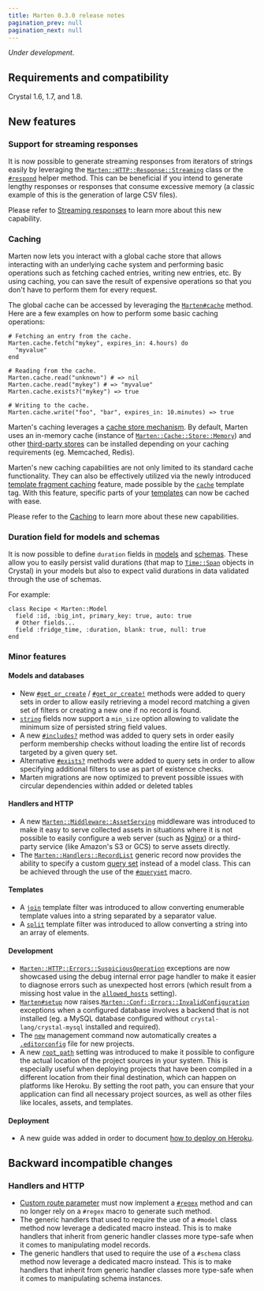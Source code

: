 ```yaml
---
title: Marten 0.3.0 release notes
pagination_prev: null
pagination_next: null
---
```


_Under development._

## Requirements and compatibility

Crystal 1.6, 1.7, and 1.8.

## New features

### Support for streaming responses

It is now possible to generate streaming responses from iterators of strings easily by leveraging the [`Marten::HTTP::Response::Streaming`](pathname:///api/dev/Marten/HTTP/Response/Streaming.html) class or the [`#respond`](pathname:///api/dev/Marten/Handlers/Base.html#respond(streamed_content%3AIterator(String)%2Ccontent_type%3DHTTP%3A%3AResponse%3A%3ADEFAULT_CONTENT_TYPE%2Cstatus%3D200)-instance-method) helper method. This can be beneficial if you intend to generate lengthy responses or responses that consume excessive memory (a classic example of this is the generation of large CSV files).

Please refer to [Streaming responses](../../handlers-and-http/introduction#streaming-responses) to learn more about this new capability.

### Caching

Marten now lets you interact with a global cache store that allows interacting with an underlying cache system and performing basic operations such as fetching cached entries, writing new entries, etc. By using caching, you can save the result of expensive operations so that you don't have to perform them for every request.

The global cache can be accessed by leveraging the [`Marten#cache`](pathname:///api/dev/Marten.html#cache%3ACache%3A%3AStore%3A%3ABase-class-method) method. Here are a few examples on how to perform some basic caching operations:

```crystal
# Fetching an entry from the cache.
Marten.cache.fetch("mykey", expires_in: 4.hours) do
  "myvalue"
end

# Reading from the cache.
Marten.cache.read("unknown") # => nil
Marten.cache.read("mykey") # => "myvalue"
Marten.cache.exists?("mykey") => true

# Writing to the cache.
Marten.cache.write("foo", "bar", expires_in: 10.minutes) => true
```

Marten's caching leverages a [cache store mechanism](../../caching/introduction#configuration-and-cache-stores). By default, Marten uses an in-memory cache (instance of [`Marten::Cache::Store::Memory`](pathname:///api/dev/Marten/Cache/Store/Memory.html)) and other [third-party stores](../../caching/reference/stores#other-stores) can be installed depending on your caching requirements (eg. Memcached, Redis).

Marten's new caching capabilities are not only limited to its standard cache functionality. They can also be effectively utilized via the newly introduced [template fragment caching](../../caching/introduction#template-fragment-caching) feature, made possible by the [`cache`](../../templates/reference/tags#cache) template tag. With this feature, specific parts of your [templates](../../templates) can now be cached with ease.

Please refer to the [Caching](../../caching) to learn more about these new capabilities.

### Duration field for models and schemas

It is now possible to define `duration` fields in [models](../../models-and-databases/reference/fields#duration) and [schemas](../../schemas/reference/fields#duration). These allow you to easily persist valid durations (that map to [`Time::Span`](https://crystal-lang.org/api/Time/Span.html) objects in Crystal) in your models but also to expect valid durations in data validated through the use of schemas.

For example:

```crystal
class Recipe < Marten::Model
  field :id, :big_int, primary_key: true, auto: true
  # Other fields...
  field :fridge_time, :duration, blank: true, null: true
end
```

### Minor features

#### Models and databases

* New [`#get_or_create`](../../models-and-databases/reference/query-set#get_or_create) / [`#get_or_create!`](../../models-and-databases/reference/query-set#get_or_create-1) methods were added to query sets in order to allow easily retrieving a model record matching a given set of filters or creating a new one if no record is found.
* [`string`](../../models-and-databases/reference/fields#string) fields now support a `min_size` option allowing to validate the minimum size of persisted string field values.
* A new [`#includes?`](../../models-and-databases/reference/query-set#includes) method was added to query sets in order easily perform membership checks without loading the entire list of records targeted by a given query set.
* Alternative [`#exists?`](../../models-and-databases/reference/query-set#exists) methods were added to query sets in order to allow specifying additional filters to use as part of existence checks.
* Marten migrations are now optimized to prevent possible issues with circular dependencies within added or deleted tables

#### Handlers and HTTP

* A new [`Marten::Middleware::AssetServing`](../../handlers-and-http/reference/middlewares#asset-serving-middleware) middleware was introduced to make it easy to serve collected assets in situations where it is not possible to easily configure a web server (such as [Nginx](https://nginx.org)) or a third-party service (like Amazon's S3 or GCS) to serve assets directly.
* The [`Marten::Handlers::RecordList`](../../handlers-and-http/reference/generic-handlers#listing-records) generic record now provides the ability to specify a custom [query set](../../models-and-databases/queries) instead of a model class. This can be achieved through the use of the [`#queryset`](pathname:///api/dev/Marten/Handlers/RecordListing.html#queryset(queryset)-macro) macro.

#### Templates

* A [`join`](../../templates/reference/filters#join) template filter was introduced to allow converting enumerable template values into a string separated by a separator value.
* A [`split`](../../templates/reference/filters#split) template filter was introduced to allow converting a string into an array of elements.

#### Development

* [`Marten::HTTP::Errors::SuspiciousOperation`](pathname:///api/dev/Marten/HTTP/Errors/SuspiciousOperation.html) exceptions are now showcased using the debug internal error page handler to make it easier to diagnose errors such as unexpected host errors (which result from a missing host value in the [`allowed_hosts`](../../development/reference/settings#allowedhosts) setting).
* [`Marten#setup`](pathname:///api/dev/Marten.html#setup-class-method) now raises.[`Marten::Conf::Errors::InvalidConfiguration`](pathname:///api/dev/Marten/Conf/Errors/InvalidConfiguration.html) exceptions when a configured database involves a backend that is not installed (eg. a MySQL database configured without `crystal-lang/crystal-mysql` installed and required).
* The [`new`](../../development/reference/management-commands#new) management command now automatically creates a [`.editorconfig`](https://editorconfig.org) file for new projects.
* A new [`root_path`](../../development/reference/settings#root_path) setting was introduced to make it possible to configure the actual location of the project sources in your system. This is especially useful when deploying projects that have been compiled in a different location from their final destination, which can happen on platforms like Heroku. By setting the root path, you can ensure that your application can find all necessary project sources, as well as other files like locales, assets, and templates.

#### Deployment

* A new guide was added in order to document [how to deploy on Heroku](../../deployment/how-to/deploy-to-heroku).

## Backward incompatible changes

### Handlers and HTTP

* [Custom route parameter](../../handlers-and-http/how-to/create-custom-route-parameters) must now implement a [`#regex`](pathname:///api/dev/Marten/Routing/Parameter/Base.html#regex%3ARegex-instance-method) method and can no longer rely on a `#regex` macro to generate such method.
* The generic handlers that used to require the use of a `#model` class method now leverage a dedicated macro instead. This is to make handlers that inherit from generic handler classes more type-safe when it comes to manipulating model records.
* The generic handlers that used to require the use of a `#schema` class method now leverage a dedicated macro instead. This is to make handlers that inherit from generic handler classes more type-safe when it comes to manipulating schema instances.
